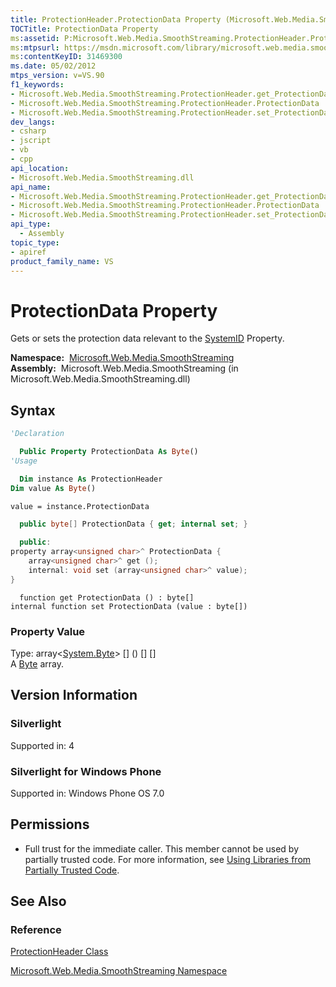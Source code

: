 ```yaml
---
title: ProtectionHeader.ProtectionData Property (Microsoft.Web.Media.SmoothStreaming)
TOCTitle: ProtectionData Property
ms:assetid: P:Microsoft.Web.Media.SmoothStreaming.ProtectionHeader.ProtectionData
ms:mtpsurl: https://msdn.microsoft.com/library/microsoft.web.media.smoothstreaming.protectionheader.protectiondata(v=VS.90)
ms:contentKeyID: 31469300
ms.date: 05/02/2012
mtps_version: v=VS.90
f1_keywords:
- Microsoft.Web.Media.SmoothStreaming.ProtectionHeader.get_ProtectionData
- Microsoft.Web.Media.SmoothStreaming.ProtectionHeader.ProtectionData
- Microsoft.Web.Media.SmoothStreaming.ProtectionHeader.set_ProtectionData
dev_langs:
- csharp
- jscript
- vb
- cpp
api_location:
- Microsoft.Web.Media.SmoothStreaming.dll
api_name:
- Microsoft.Web.Media.SmoothStreaming.ProtectionHeader.get_ProtectionData
- Microsoft.Web.Media.SmoothStreaming.ProtectionHeader.ProtectionData
- Microsoft.Web.Media.SmoothStreaming.ProtectionHeader.set_ProtectionData
api_type:
  - Assembly
topic_type:
- apiref
product_family_name: VS
---
```


# ProtectionData Property

Gets or sets the protection data relevant to the [SystemID](protectionheader-systemid-property-microsoft-web-media-smoothstreaming_1.md) Property.

**Namespace:**  [Microsoft.Web.Media.SmoothStreaming](microsoft-web-media-smoothstreaming-namespace_1.md)  
**Assembly:**  Microsoft.Web.Media.SmoothStreaming (in Microsoft.Web.Media.SmoothStreaming.dll)

## Syntax

```vb
'Declaration

  Public Property ProtectionData As Byte()
'Usage

  Dim instance As ProtectionHeader
Dim value As Byte()

value = instance.ProtectionData
```

```csharp
  public byte[] ProtectionData { get; internal set; }
```

```cpp
  public:
property array<unsigned char>^ ProtectionData {
    array<unsigned char>^ get ();
    internal: void set (array<unsigned char>^ value);
}
```

```jscript
  function get ProtectionData () : byte[]
internal function set ProtectionData (value : byte[])
```

### Property Value

Type: array\<[System.Byte](https://msdn.microsoft.com/library/yyb1w04y)\> \[\] () \[\] \[\]  
A [Byte](https://msdn.microsoft.com/library/yyb1w04y) array.  

## Version Information

### Silverlight

Supported in: 4  

### Silverlight for Windows Phone

Supported in: Windows Phone OS 7.0  

## Permissions

  - Full trust for the immediate caller. This member cannot be used by partially trusted code. For more information, see [Using Libraries from Partially Trusted Code](https://msdn.microsoft.com/library/8skskf63).

## See Also

### Reference

[ProtectionHeader Class](protectionheader-class-microsoft-web-media-smoothstreaming_1.md)

[Microsoft.Web.Media.SmoothStreaming Namespace](microsoft-web-media-smoothstreaming-namespace_1.md)

